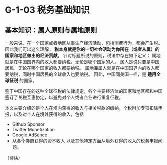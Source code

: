 # G-1-03 税务基础知识

## 基本知识：属人原则与属地原则
一般来说，在一个国家或者地区从事生产经济活动，包括消费行为，都会产生税。因此我们可以这么理解： **税本身就是你的一切社会活动为你所在（或者从属）的国家和地区做出的经济贡献。**
针对标题所说的原则，税法中存在如下定义：
属地就是在中国国界内的收入都要纳税，无论是哪个国家的人。 属人是说只要是中国居民，无论在哪个国家的收入都要纳税。 属地兼属人就是在中国国界内的收入都要纳税，同时中国居民的全球收入也要纳税。
因此，中国同美国一样，是 **适用全球征税** 的国家。

鉴于中国存在的这种全球征税的法律规定，各个主要经济体的国家和地区都和中国签订了关税互惠协定，以避免对个人或者企业进行重复征税。

本文主要介绍的是个人在境内获得的收入与相关税款的缴纳，个税附加专项扣除申报，以及对个人在境外获得的收入，包括 
* Github Sponsor
* Twitter Monetization
* Google AdSence 
* 从各个券商获得的资本收入
以及其他特定方面从境外获得的收入的税务申报问题。

（待续）
